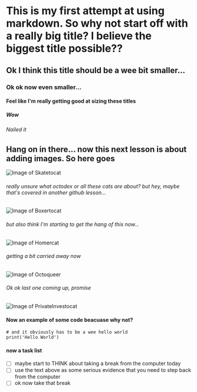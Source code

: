 # This is my first attempt at using markdown. So why not start off with a really big title? I believe the biggest title possible??
## Ok I think this title should be a wee bit smaller...
### Ok ok now even smaller...
#### Feel like I'm really getting good at sizing these titles
##### Wow
###### Nailed it

## Hang on in there... now this next lesson is about adding images. So here goes 
![Image of Skatetocat](https://octodex.github.com/images/skatetocat.png)
###### really unsure what octodex or all these cats are about? but hey, maybe that's covered in another github lesson...
![Image of Boxertocat](https://octodex.github.com/images/boxertocat_octodex.jpg)
###### but also think I'm starting to get the hang of this now...
![Image of Homercat](https://octodex.github.com/images/homercat.png)
###### getting a bit carried away now
![Image of Octoqueer](https://octodex.github.com/images/Octoqueer.png)
###### Ok ok last one coming up, promise
![Image of PrivateInvestocat](https://octodex.github.com/images/privateinvestocat.jpg)

#### Now an example of some code beacuase why not?
``` python3
# and it obviously has to be a wee hello world
print('Hello World')
```
#### now a task list
- [ ] maybe start to THINK about taking a break from the computer today
- [ ] use the text above as some serious evidence that you need to step back from the computer
- [ ] ok now take that break
